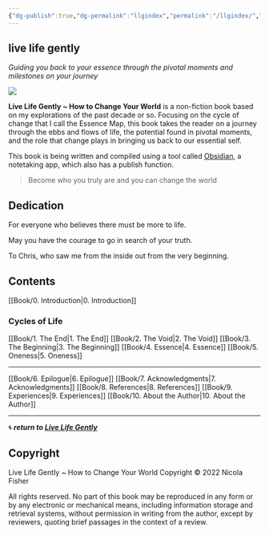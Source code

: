 ```yaml
---
{"dg-publish":true,"dg-permalink":"llgindex","permalink":"/llgindex/","dgHomeLink":true,"dgPassFrontmatter":false}
---
```



## live life gently

*Guiding you back to your essence through the pivotal moments and milestones on your journey*

![](https://source.unsplash.com/hopX_jpVtRM/1900x1200)

**Live Life Gently ~ How to Change Your World** is a non-fiction book based on my explorations of the past decade or so. Focusing on the cycle of change that I call the Essence Map, this book takes the reader on a journey through the ebbs and flows of life, the potential found in pivotal moments, and the role that change plays in bringing us back to our essential self.

This book is being written and compiled using a tool called [Obsidian](http://obsidian.md/), a notetaking app, which also has a publish function.

> Become who you truly are and you can change the world

## Dedication

For everyone who believes there must be more to life.

May you have the courage to go in search of your truth. 

To Chris, who saw me from the inside out from the very beginning.

## Contents

[[Book/0. Introduction|0. Introduction]]

### Cycles of Life

[[Book/1. The End|1. The End]]
[[Book/2. The Void|2. The Void]]
[[Book/3. The Beginning|3. The Beginning]]
[[Book/4. Essence|4. Essence]] 
[[Book/5. Oneness|5. Oneness]]

---

[[Book/6. Epilogue|6. Epilogue]]
[[Book/7. Acknowledgments|7. Acknowledgments]]
[[Book/8. References|8. References]]
[[Book/9. Experiences|9. Experiences]]
[[Book/10. About the Author|10. About the Author]]

---

🌀 ***return to [Live Life Gently](https://livelifegently.co.uk/)***

## Copyright

Live Life Gently ~ How to Change Your World
Copyright © 2022 Nicola Fisher

All rights reserved. No part of this book may be reproduced in any form or by any electronic or mechanical means, including information storage and retrieval systems, without permission in writing from the author, except by reviewers, quoting brief passages in the context of a review.